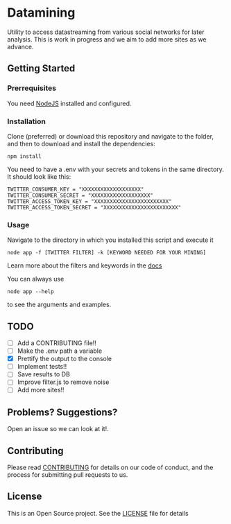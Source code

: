 # Datamining
Utility to access datastreaming from various social networks for later analysis. This is work in progress and we aim to add more sites as we advance.

## Getting Started
### Prerrequisites
You need [NodeJS](https://nodejs.org/en/) installed and configured.

### Installation
Clone (preferred) or download this repository and navigate to the folder, and then to download and install the dependencies:
```shell
npm install
```
You need to have a .env with your secrets and tokens in the same directory. It should look like this:
```
TWITTER_CONSUMER_KEY = "XXXXXXXXXXXXXXXXXXX"
TWITTER_CONSUMER_SECRET = "XXXXXXXXXXXXXXXXXXX"
TWITTER_ACCESS_TOKEN_KEY = "XXXXXXXXXXXXXXXXXXXXXXXX"
TWITTER_ACCESS_TOKEN_SECRET = "XXXXXXXXXXXXXXXXXXXXXXXX"

```

### Usage
Navigate to the directory in which you installed  this script and execute it 
```shell
node app -f [TWITTER FILTER] -k [KEYWORD NEEDED FOR YOUR MINING]
```

Learn more about the filters and keywords in the [docs](https://dev.twitter.com/streaming/reference/post/statuses/filter)

You can always use
```shell
node app --help
```
to see the arguments and examples.
## TODO
- [ ] Add a CONTRIBUTING file!!
- [ ] Make the .env path a variable
- [X] Prettify the output to the console
- [ ] Implement tests!!
- [ ] Save results to DB
- [ ] Improve filter.js to remove noise
- [ ] Add more sites!!

## Problems? Suggestions?
Open an issue so we can look at it!.

## Contributing
Please read [CONTRIBUTING](https://github.com/cartometricsteam/datamining/blob/master/CONTRIBUTING.md) for details on our code of conduct, and the process for submitting pull requests to us.

## License
This is an Open Source project. See the [LICENSE](https://github.com/cartometricsteam/datamining/blob/master/LICENSE) file for details
